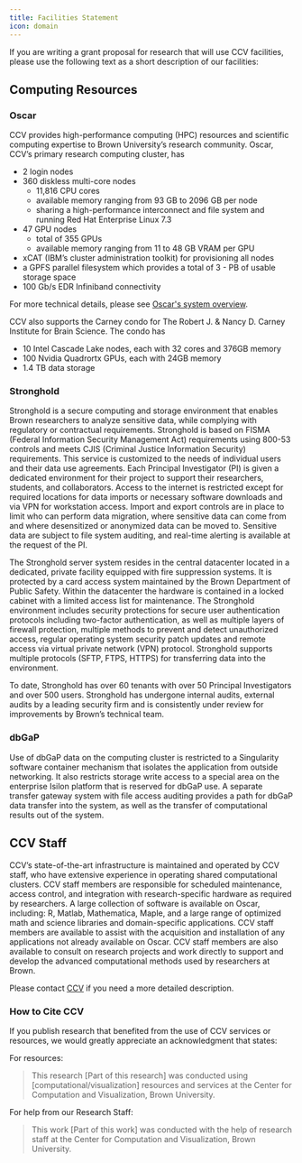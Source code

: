 ```yaml
---
title: Facilities Statement
icon: domain
---
```


If you are writing a grant proposal for research that will use CCV facilities, please use the following text as a short description of our facilities:

## Computing Resources

### Oscar
CCV provides high-performance computing (HPC) resources and scientific computing expertise to Brown University’s research community. Oscar, CCV’s primary research computing cluster, has

- 2 login nodes
- 360 diskless multi-core nodes
    - 11,816 CPU cores
    - available memory ranging from 93 GB to 2096 GB per node
    - sharing a high-performance interconnect and file system and running Red Hat Enterprise Linux 7.3
- 47 GPU nodes
    - total of 355 GPUs
    - available memory ranging from 11 to 48 GB VRAM per GPU
- xCAT (IBM’s cluster administration toolkit) for provisioning all nodes
- a GPFS parallel filesystem which provides a total of 3 - PB of usable storage space
- 100 Gb/s EDR Infiniband connectivity

For more technical details, please see [Oscar's system overview](https://docs.ccv.brown.edu/oscar/system-overview).

CCV also supports the Carney condo for The Robert J. & Nancy D. Carney Institute for Brain Science. The condo has

- 10 Intel Cascade Lake nodes, each with 32 cores and 376GB memory
- 100 Nvidia Quadrortx GPUs, each with 24GB memory
- 1.4 TB data storage


### Stronghold
Stronghold is a secure computing and storage environment that enables Brown researchers to analyze sensitive data, while complying with regulatory or contractual requirements. Stronghold is based on FISMA (Federal Information Security Management Act) requirements using 800-53 controls and meets CJIS (Criminal Justice Information Security) requirements. This service is customized to the needs of individual users and their data use agreements. Each Principal Investigator (PI) is given a dedicated environment for their project to support their researchers, students, and collaborators. Access to the internet is restricted except for required locations for data imports or necessary software downloads and via VPN for workstation access. Import and export controls are in place to limit who can perform data migration, where sensitive data can come from and where desensitized or anonymized data can be moved to. Sensitive data are subject to file system auditing, and real-time alerting is available at the request of the PI.

The Stronghold server system resides in the central datacenter located in a dedicated, private facility equipped with fire suppression systems. It is protected by a card access system maintained by the Brown Department of Public Safety. Within the datacenter the hardware is contained in a locked cabinet with a limited access list for maintenance. The Stronghold environment includes security protections for secure user authentication protocols including two-factor authentication, as well as multiple layers of firewall protection, multiple methods to prevent and detect unauthorized access, regular operating system security patch updates and remote access via virtual private network (VPN) protocol. Stronghold supports multiple protocols (SFTP, FTPS, HTTPS) for transferring data into the environment.

To date, Stronghold has over 60 tenants with over 50 Principal Investigators and over 500 users. Stronghold has undergone internal audits, external audits by a leading security firm and is consistently under review for improvements by Brown’s technical team.

### dbGaP
Use of dbGaP data on the computing cluster is restricted to a Singularity software container mechanism that isolates the application from outside networking. It also restricts storage write access to a special area on the enterprise Isilon platform that is reserved for dbGaP use. A separate transfer gateway system with file access auditing provides a path for dbGaP data transfer into the system, as well as the transfer of computational results out of the system.

## CCV Staff
CCV’s state-of-the-art infrastructure is maintained and operated by CCV staff, who have extensive experience in operating shared computational clusters. CCV staff members are responsible for scheduled maintenance, access control, and integration with research-specific hardware as required by researchers. A large collection of software is available on Oscar, including: R, Matlab, Mathematica, Maple, and a large range of optimized math and science libraries and domain-specific applications. CCV staff members are available to assist with the acquisition and installation of any applications not already available on Oscar. CCV staff members are also available to consult on research projects and work directly to support and develop the advanced computational methods used by researchers at Brown.

Please contact [CCV](mailto:support@ccv.brown.edu) if you need a more detailed description.

### How to Cite CCV

If you publish research that benefited from the use of CCV services or resources, we would greatly appreciate an acknowledgment that states:  

For resources:
> This research [Part of this research] was conducted using [computational/visualization] resources and services at the Center for Computation and Visualization, Brown University.

For help from our Research Staff:
> This work [Part of this work] was conducted with the help of research staff at the Center for Computation and Visualization, Brown University.
